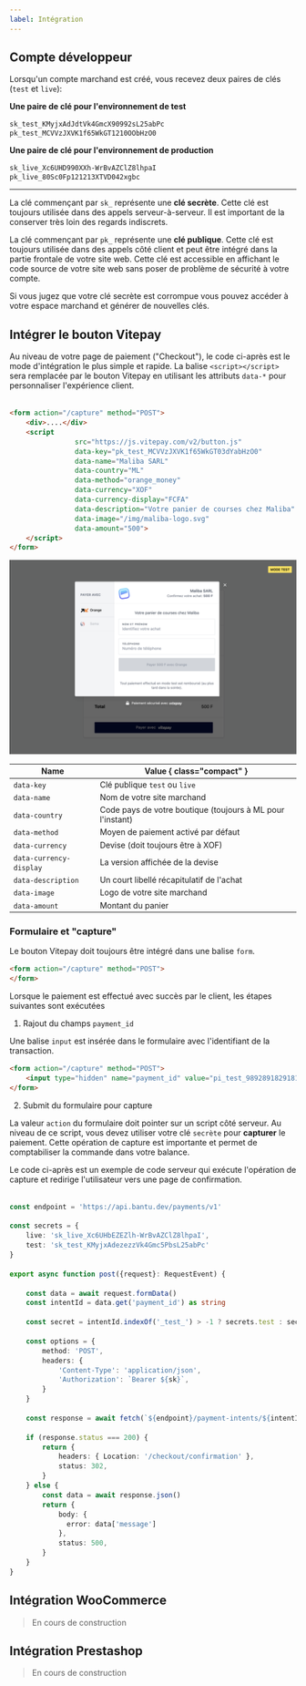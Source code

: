 ```yaml
---
label: Intégration
---
```


## Compte développeur

Lorsqu'un compte marchand est créé, vous recevez deux paires de clés (`test` et `live`):

**Une paire de clé pour l'environnement de test**
```
sk_test_KMyjxAdJdtVk4GmcX90992sL25abPc
pk_test_MCVVzJXVK1f65WkGT1210OObHzO0
```

**Une paire de clé pour l'environnement de production**
```
sk_live_Xc6UHD990XXh-WrBvAZClZ8lhpaI
pk_live_80Sc0Fp121213XTVD042xgbc
```

<hr />

La clé commençant par `sk_` représente une **clé secrète**. Cette clé est toujours utilisée dans des appels
serveur-à-serveur. Il est important de la conserver très loin des regards indiscrets.

La clé commençant par `pk_` représente une **clé publique**. Cette clé est toujours utilisée dans des appels
côté client et peut être intégré dans la partie frontale de votre site web. Cette clé est accessible en
affichant le code source de votre site web sans poser de problème de sécurité à votre compte.

Si vous jugez que votre clé secrète est corrompue vous pouvez accéder à votre espace marchand et générer de  nouvelles clés.


## Intégrer le bouton Vitepay

Au niveau de votre page de paiement ("Checkout"), le code ci-après est le mode d'intégration le plus simple et rapide.
La balise `<script></script>` sera remplacée par le bouton Vitepay en utilisant les attributs `data-*` pour personnaliser l'expérience client.

```html

<form action="/capture" method="POST">
    <div>....</div>
    <script
                src="https://js.vitepay.com/v2/button.js"
                data-key="pk_test_MCVVzJXVK1f65WkGT03dYabHzO0"
                data-name="Maliba SARL"
                data-country="ML"
                data-method="orange_money"
                data-currency="XOF"
                data-currency-display="FCFA"
                data-description="Votre panier de courses chez Maliba"
                data-image="/img/maliba-logo.svg"
                data-amount="500">
    </script>
</form>
```

![](./static/img/demo-popup.png)

Name                    | Value { class="compact" }
---                     | ---
`data-key`              | Clé publique `test` ou `live`
`data-name`             | Nom de votre site marchand
`data-country`          | Code pays de votre boutique (toujours à ML pour l'instant)
`data-method`           | Moyen de paiement activé par défaut
`data-currency`         | Devise (doit toujours être à XOF)
`data-currency-display` | La version affichée de la devise
`data-description`      | Un court libellé récapitulatif de l'achat
`data-image`            | Logo de votre site marchand
`data-amount`           | Montant du panier

### Formulaire et "capture"

Le bouton Vitepay doit toujours être intégré dans une balise `form`.

```html
<form action="/capture" method="POST">
</form>
```

Lorsque le paiement est effectué avec succès par le client, les étapes suivantes sont exécutées

1. Rajout du champs `payment_id`

Une balise `input` est insérée dans le formulaire avec l'identifiant de la transaction.

```html
<form action="/capture" method="POST">
    <input type="hidden" name="payment_id" value="pi_test_9892891829181"/>
</form>
```

2. Submit du formulaire pour capture

La valeur `action` du formulaire doit pointer sur un script côté serveur. Au niveau de ce script,
vous devez utiliser votre clé `secrète` pour **capturer** le paiement. Cette opération de capture est importante
et permet de comptabiliser la commande dans votre balance. 

Le code ci-après est un exemple de code serveur qui exécute l'opération de capture et redirige l'utilisateur
vers une page de confirmation.

```typescript

const endpoint = 'https://api.bantu.dev/payments/v1'

const secrets = {
    live: 'sk_live_Xc6UHbEZEZlh-WrBvAZClZ8lhpaI',
    test: 'sk_test_KMyjxAdezezzVk4Gmc5PbsL25abPc'
}

export async function post({request}: RequestEvent) {

    const data = await request.formData()
    const intentId = data.get('payment_id') as string

    const secret = intentId.indexOf('_test_') > -1 ? secrets.test : secrets.live

    const options = {
        method: 'POST',
        headers: {
            'Content-Type': 'application/json',
            'Authorization': `Bearer ${sk}`,
        }
    }
    
    const response = await fetch(`${endpoint}/payment-intents/${intentId}/capture`, options)
    
    if (response.status === 200) {
        return {
            headers: { Location: '/checkout/confirmation' },
            status: 302,
        }
    } else {
        const data = await response.json()
        return {
            body: { 
              error: data['message']
            },
            status: 500,
        }
    }
}
```


## Intégration WooCommerce

> En cours de construction

## Intégration Prestashop


> En cours de construction
